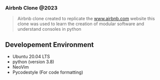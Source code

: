 ### Airbnb Clone @2023
> Airbnb clone created to replicate the www.airbnb.com website
> this clone was used to learn the creation of modular software 
> and understand consoles in python

## Developement Environment
* Ubuntu 20.04 LTS
* python (version 3.8)
* NeoVim
* Pycodestyle (For code formatting)
